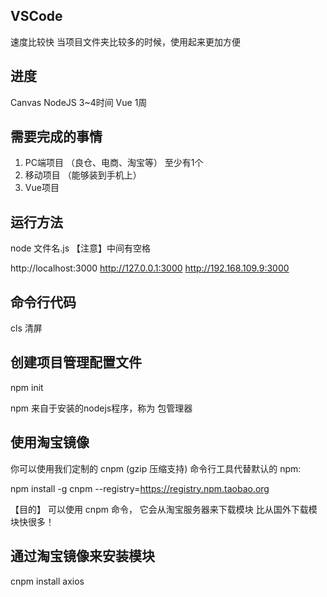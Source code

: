 
## VSCode
速度比较快
当项目文件夹比较多的时候，使用起来更加方便

## 进度
Canvas
NodeJS    3~4时间
Vue       1周

## 需要完成的事情
1. PC端项目 （良仓、电商、淘宝等） 至少有1个
2. 移动项目 （能够装到手机上）
3. Vue项目


## 运行方法

node 文件名.js
【注意】中间有空格


http://localhost:3000
http://127.0.0.1:3000
http://192.168.109.9:3000


## 命令行代码

cls 清屏


## 创建项目管理配置文件

npm init

npm 来自于安装的nodejs程序，称为 包管理器

## 使用淘宝镜像
你可以使用我们定制的 cnpm (gzip 压缩支持) 命令行工具代替默认的 npm:

npm install -g cnpm --registry=https://registry.npm.taobao.org

【目的】 可以使用 cnpm 命令， 它会从淘宝服务器来下载模块
    比从国外下载模块快很多！

## 通过淘宝镜像来安装模块

cnpm install axios

